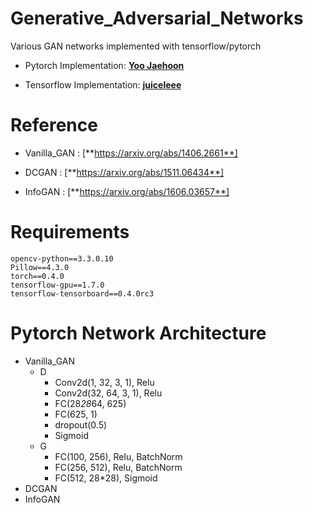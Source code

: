 # Generative_Adversarial_Networks

Various GAN networks implemented with tensorflow/pytorch

* Pytorch Implementation: [**Yoo Jaehoon**](https://github.com/Ugness/)

* Tensorflow Implementation: [**juiceleee**](https://github.com/juiceleee/)

# Reference
* Vanilla_GAN : [**https://arxiv.org/abs/1406.2661**]

* DCGAN : [**https://arxiv.org/abs/1511.06434**]

* InfoGAN : [**https://arxiv.org/abs/1606.03657**]

# Requirements
```
opencv-python==3.3.0.10
Pillow==4.3.0
torch==0.4.0
tensorflow-gpu==1.7.0
tensorflow-tensorboard==0.4.0rc3
```

# Pytorch Network Architecture
  * Vanilla_GAN
    - D
      + Conv2d(1, 32, 3, 1), Relu
      + Conv2d(32, 64, 3, 1), Relu
      + FC(28*28*64, 625)
      + FC(625, 1)
      + dropout(0.5)
      + Sigmoid
    - G
      + FC(100, 256), Relu, BatchNorm
      + FC(256, 512), Relu, BatchNorm
      + FC(512, 28*28), Sigmoid
  * DCGAN
  * InfoGAN
